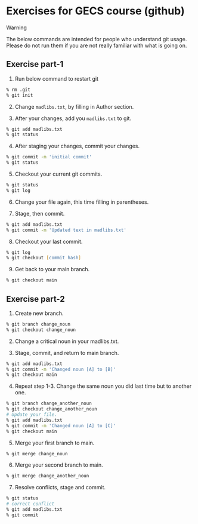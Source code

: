 # Exercises for GECS course (github)
> [!WARNING]
> The below commands are intended for people who understand git usage.
> Please do not run them if you are not really familiar with what is going on.

## Exercise part-1
1. Run below command to restart git  
```zsh
% rm .git
% git init
```

2. Change ```madlibs.txt```, by filling in Author section. 

3. After your changes, add you ```madlibs.txt``` to git.
```zsh
% git add madlibs.txt
% git status
```

4. After staging your changes, commit your changes.
```zsh
% git commit -m 'initial commit'
% git status
```

5. Checkout your current git commits.
```zsh
% git status
% git log
```

6. Change your file again, this time filling in parentheses. 

7. Stage, then commit.
```zsh
% git add madlibs.txt
% git commit -m 'Updated text in madlibs.txt'
```

8. Checkout your last commit.
```zsh
% git log
% git checkout [commit hash]
```

9. Get back to your main branch.
```zsh
% git checkout main
```

## Exercise part-2
1. Create new branch. 
```zsh
% git branch change_noun
% git checkout change_noun
```

2. Change a critical noun in your madlibs.txt.

3. Stage, commit, and return to main branch.
```zsh
% git add madlibs.txt
% git commit -m 'Changed noun [A] to [B]'
% git checkout main
```

4. Repeat step 1-3. Change the same noun you did last time but to another one.
```zsh
% git branch change_another_noun
% git checkout change_another_noun
# Update your file.
% git add madlibs.txt
% git commit -m 'Changed noun [A] to [C]'
% git checkout main
```

5. Merge your first branch to main.
```zsh
% git merge change_noun
```

6. Merge your second branch to main.
```zsh
% git merge change_another_noun
```

7. Resolve conflicts, stage and commit.
```zsh
% git status
# correct conflict
% git add madlibs.txt
% git commit
```
